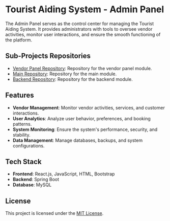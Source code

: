 # Tourist Aiding System - Admin Panel

The Admin Panel serves as the control center for managing the Tourist Aiding System. It provides administrators with tools to oversee vendor activities, monitor user interactions, and ensure the smooth functioning of the platform.

## Sub-Projects Repositories

- [Vendor Panel Repository](https://github.com/gitgunawardhana/TouristAidingSystemVendor): Repository for the vendor panel module.
- [Main Repository](https://github.com/gitgunawardhana/TouristAidingSystemFrontEnd): Repository for the main module.
- [Backend Repository](https://github.com/gitgunawardhana/tourism-aiding-system-backend): Repository for the backend module.

## Features

- **Vendor Management**: Monitor vendor activities, services, and customer interactions.
- **User Analytics**: Analyze user behavior, preferences, and booking patterns.
- **System Monitoring**: Ensure the system's performance, security, and stability.
- **Data Management**: Manage databases, backups, and system configurations.

## Tech Stack

- **Frontend**: React.js, JavaScript, HTML, Bootstrap
- **Backend**: Spring Boot
- **Database**: MySQL

## License

This project is licensed under the [MIT License](LICENSE).
